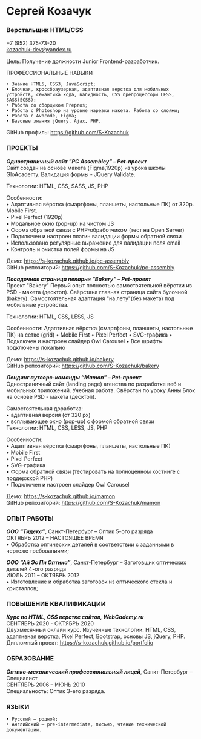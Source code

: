 # Сергей Козачук 
### Верстальщик HTML/CSS
+7 (952) 375-73-20  
kozachuk-dev@yandex.ru

Цель: Получение должности Junior Frontend-разработчик. 

ПРОФЕССИОНАЛЬНЫЕ НАВЫКИ

    • Знание HTML5‚ CSS3, JavaScript;
    • Блочная, кроссбраузерная, адаптивная верстка для мобильных устройств, семантика кода, валидность, CSS препроцессоры LESS, SASS(SCSS);
    • Работа со сборщиком Prepros;
    • Работа с Photoshop на уровне нарезки макета. Работа со слоями; 
    • Работа с Avocode, Figma; 
    • Базовые знания jQuery, Ajax, PHP. 

GitHub профиль: https://github.com/S-Kozachuk  

  
### ПРОЕКТЫ
***Одностраничный сайт "PC Assembley" – Pet-проект***  
Сайт создан на основе макета (Figma,1920p) из урока школы GloAcademy. Валидация формы - JQuery Validate.

Технологии: HTML, CSS, SASS, JS, PHP

Особенности:  
    • Адаптивная вёрстка (смартфоны, планшеты, настольные ПК) от 320p. Mobile First.  
    • Pixel Perfect (1920p)  
    • Модальное окно (pop-up) на чистом JS  
    • Форма обратной связи с PHP-обработчиком (тест на Open Server)  
	• Подключен и настроен плагин валидации формы обратной связи  
	• Использовано регулярные выражение для валидации поля email  
	• Контроль и очистка полей формы на JS  

Демо: https://s-kozachuk.github.io/pc-assembly  
GitHub репозиторий: https://github.com/S-Kozachuk/pc-assembly
  

***Посадочная страница пекарни "Bakery" – Pet-проект***  
Проект "Bakery"
Первый опыт полностью самостоятельной вёрстки из PSD - макета (десктоп). Свёрстана главная страница сайта булочной (bakery). 
Самостоятельная адаптация "на лету"(без макета) под мобильные устройства.

Технологии: HTML, CSS, LESS, JS

Особенности:
Адаптивная вёрстка (смартфоны, планшеты, настольные ПК) на сетке (grid)
   • Mobile First
   • Pixel Perfect
   • SVG-графика
   • Подключен и настроен слайдер Owl Carousel
   • Все шрифты подключены локально
  
Демо: https://s-kozachuk.github.io/bakery   
GitHub репозиторий: https://github.com/S-Kozachuk/bakery

  
***Лендинг аутсорс-команды “Mamon" – Pet-проект***  
Одностраничный сайт (landing page) агенства по разработке веб и мобильных приложений. Учебная работа. 
Свёрстан по уроку Анны Блок на основе PSD - макета (десктоп).

Самостоятельная доработка:  
   • адаптивная версия (от 320 px)  
   • всплывающее окно (pop-up) c формой обратной связи    
Технологии: HTML, CSS, LESS, JS, PHP    

Особенности:  
   • Адаптивная вёрстка (смартфоны, планшеты, настольные ПК)  
   • Mobile First  
   • Pixel Perfect  
   • SVG-графика  
   • Форма обратной связи (тестировать на полноценном хостинге с поддержкой PHP)  
   • Подключен и настроен слайдер Owl Carousel

Демо: https://s-kozachuk.github.io/mamon   
GitHub репозиторий: https://github.com/S-Kozachuk/mamon


### ОПЫТ РАБОТЫ
***ООО “Тидекс”***, Санкт-Петербург – Оптик 5-ого разряда  
ОКТЯБРЬ 2012  – НАСТОЯЩЕЕ ВРЕМЯ  
    • Обработка оптических деталей в соответствии с заданными в чертеже требованиями; 
    
***ООО “Ай Эс Пи Оптика”***, Санкт-Петербург – Заготовщик оптических деталей 4-ого разряда  
ИЮЛЬ 2011  – ОКТЯБРЬ 2012  
    • Изготовление и обработка заготовок из оптического стекла и кристаллов;
    
### ПОВЫШЕНИЕ КВАЛИФИКАЦИИ
***Курс по HTML, CSS верстке сайтов, WebCademy.ru***  
СЕНТЯБРЬ 2020 - ОКТЯБРЬ 2020  
Двухмесячный онлайн курс. Изученные технологии: HTML, CSS, адаптивная верстка, Pixel Perfect, Bootstrap, основы JS, jQuery, PHP.  
Дипломный проект: https://s-kozachuk.github.io/portfolio

### ОБРАЗОВАНИЕ
***Оптико-механический профессиональный лицей***, Санкт-Петербург – Специалист  
СЕНТЯБРЬ 2006 – ИЮНЬ 2010  
Специальность: Оптик 3-его разряда.

### ЯЗЫКИ
    • Русский — родной; 
    • Английский — pre-intermediate, письмо, чтение технической документации.

